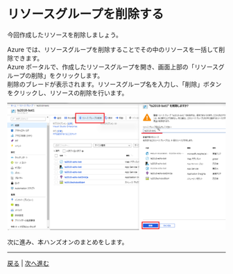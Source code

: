 # リソースグループを削除する

今回作成したリソースを削除しましょう。

Azure では、リソースグループを削除することでその中のリソースを一括して削除できます。  
Azure ポータルで、作成したリソースグループを開き、画面上部の「リソースグループの削除」をクリックします。  
削除のブレードが表示されます。リソースグループ名を入力し、「削除」ボタンをクリックし、リソースの削除を行います。

![cs01-04](../../images/cs01-04.png)

次に進み、本ハンズオンのまとめをします。

---

[戻る](./01-03_edit-program.md) | [次へ進む](./01-05_wrapup.md)
